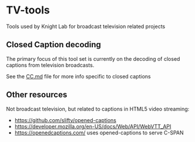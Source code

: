 # TV-tools
Tools used by Knight Lab for broadcast television related projects

## Closed Caption decoding

The primary focus of this tool set is currently on the decoding of closed captions from television broadcasts.

See the [CC.md](https://github.com/NUKnightLab/TV-tools/blob/master/CC.md) file for more info specific to closed captions

## Other resources

Not broadcast television, but related to captions in HTML5 video streaming:

 * https://github.com/slifty/opened-captions
 * https://developer.mozilla.org/en-US/docs/Web/API/WebVTT_API
 * https://openedcaptions.com/ uses opened-captions to serve C-SPAN
